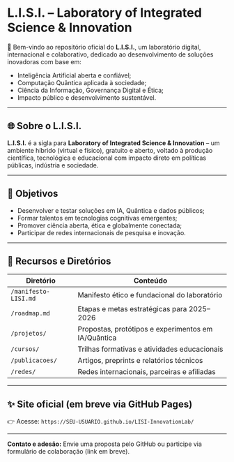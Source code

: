 # L.I.S.I. – Laboratory of Integrated Science & Innovation

🚀 Bem-vindo ao repositório oficial do **L.I.S.I.**, um laboratório digital, internacional e colaborativo, dedicado ao desenvolvimento de soluções inovadoras com base em:

- Inteligência Artificial aberta e confiável;
- Computação Quântica aplicada à sociedade;
- Ciência da Informação, Governança Digital e Ética;
- Impacto público e desenvolvimento sustentável.

---

## 🌐 Sobre o L.I.S.I.

**L.I.S.I.** é a sigla para **Laboratory of Integrated Science & Innovation** – um ambiente híbrido (virtual e físico), gratuito e aberto, voltado à produção científica, tecnológica e educacional com impacto direto em políticas públicas, indústria e sociedade.

---

## 📌 Objetivos

- Desenvolver e testar soluções em IA, Quântica e dados públicos;
- Formar talentos em tecnologias cognitivas emergentes;
- Promover ciência aberta, ética e globalmente conectada;
- Participar de redes internacionais de pesquisa e inovação.

---

## 🔗 Recursos e Diretórios

| Diretório       | Conteúdo                                                 |
|----------------|-----------------------------------------------------------|
| `/manifesto-LISI.md` | Manifesto ético e fundacional do laboratório            |
| `/roadmap.md`        | Etapas e metas estratégicas para 2025–2026              |
| `/projetos/`         | Propostas, protótipos e experimentos em IA/Quântica     |
| `/cursos/`           | Trilhas formativas e atividades educacionais            |
| `/publicacoes/`      | Artigos, preprints e relatórios técnicos                |
| `/redes/`            | Redes internacionais, parceiras e afiliadas             |

---

## ✨ Site oficial (em breve via GitHub Pages)

👉 Acesse: `https://SEU-USUARIO.github.io/LISI-InnovationLab/`

---

**Contato e adesão:** Envie uma proposta pelo GitHub ou participe via formulário de colaboração (link em breve).

